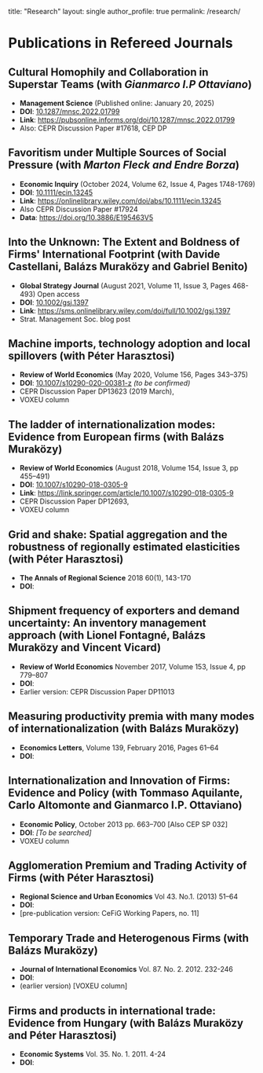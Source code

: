 title: "Research"
layout: single
author_profile: true
permalink: /research/

<!-- This page summarises my published research and ongoing projects. Entries are grouped into refereed journal articles, broader publications, books/chapters and work in progress. Wherever possible, I include Digital Object Identifiers (DOIs) or stable links so that readers can easily access the published version. Links marked with a DOI prefix point directly to the journal page via https://doi.org. -->


# Publications in Refereed Journals

## **Cultural Homophily and Collaboration in Superstar Teams** (with *Gianmarco I.P Ottaviano*) 
* **Management Science** (Published online: January 20, 2025)
* **DOI**: [10.1287/mnsc.2022.01799](https://doi.org/10.1287/mnsc.2022.01799)
* **Link**: https://pubsonline.informs.org/doi/10.1287/mnsc.2022.01799
* Also: CEPR Discussion Paper #17618, CEP DP

## **Favoritism under Multiple Sources of Social Pressure** (with *Marton Fleck and Endre Borza*)
* **Economic Inquiry** (October 2024, Volume 62, Issue 4, Pages 1748-1769) 
* **DOI**: [10.1111/ecin.13245](https://doi.org/10.1111/ecin.13245)
* **Link**: https://onlinelibrary.wiley.com/doi/abs/10.1111/ecin.13245
* Also CEPR Discussion Paper #17924
* **Data**: https://doi.org/10.3886/E195463V5

## **Into the Unknown: The Extent and Boldness of Firms' International Footprint** (with Davide Castellani, Balázs Muraközy and Gabriel Benito)
* **Global Strategy Journal** (August 2021, Volume 11, Issue 3, Pages 468-493) Open access
* **DOI**: [10.1002/gsj.1397](https://doi.org/10.1002/gsj.1397)  
* **Link**: https://sms.onlinelibrary.wiley.com/doi/full/10.1002/gsj.1397
* Strat. Management Soc. blog post

## **Machine imports, technology adoption and local spillovers** (with Péter Harasztosi)
* **Review of World Economics** (May 2020, Volume 156, Pages 343–375)
* **DOI**: [10.1007/s10290-020-00381-z](https://doi.org/10.1007/s10290-020-00381-z) *(to be confirmed)*
* CEPR Discussion Paper DP13623 (2019 March), 
* VOXEU column

## **The ladder of internationalization modes: Evidence from European firms** (with Balázs Muraközy)
* **Review of World Economics** (August 2018, Volume 154, Issue 3, pp 455–491) 
* **DOI**: [10.1007/s10290-018-0305-9](https://doi.org/10.1007/s10290-018-0305-9)
* **Link**: https://link.springer.com/article/10.1007/s10290-018-0305-9
* CEPR Discussion Paper DP12693, 
* VOXEU column

## **Grid and shake: Spatial aggregation and the robustness of regionally estimated elasticities** (with Péter Harasztosi)
* **The Annals of Regional Science** 2018 60(1), 143-170 
* **DOI**: 

## **Shipment frequency of exporters and demand uncertainty: An inventory management approach** (with Lionel Fontagné, Balázs Muraközy and Vincent Vicard)
* **Review of World Economics** November 2017, Volume 153, Issue 4, pp 779–807
* **DOI**: 
* Earlier version: CEPR Discussion Paper DP11013 

## **Measuring productivity premia with many modes of internationalization** (with Balázs Muraközy)
* **Economics Letters**, Volume 139, February 2016, Pages 61–64
* **DOI**: 

## **Internationalization and Innovation of Firms: Evidence and Policy** (with Tommaso Aquilante, Carlo Altomonte and Gianmarco I.P. Ottaviano)
* **Economic Policy**, October 2013 pp. 663–700 [Also CEP SP 032] 
* **DOI**: *[To be searched]*
* VOXEU column

## **Agglomeration Premium and Trading Activity of Firms** (with Péter Harasztosi)
* **Regional Science and Urban Economics** Vol 43. No.1. (2013) 51–64 
* **DOI**: 
* [pre-publication version: CeFiG Working Papers, no. 11]

## **Temporary Trade and Heterogenous Firms** (with Balázs Muraközy)
* **Journal of International Economics** Vol. 87. No. 2. 2012. 232-246
* **DOI**: 
* (earlier version) [VOXEU column]

## **Firms and products in international trade: Evidence from Hungary** (with Balázs Muraközy and Péter Harasztosi)
* **Economic Systems** Vol. 35. No. 1. 2011. 4-24
* **DOI**: 